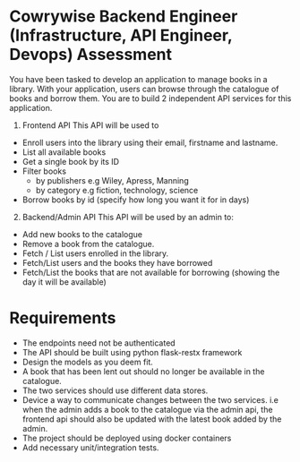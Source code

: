 # Cowrywise Backend Engineer (Infrastructure, API Engineer, Devops) Assessment

You have been tasked to develop an application to manage books in a library. With your application, users can browse through the catalogue of books and borrow them. You are to build 2 independent API services for this application.

1. Frontend API
This API will be used to
- Enroll users into the library using their email, firstname and lastname.
- List all available books
- Get a single book by its ID
- Filter books
   - by publishers e.g Wiley, Apress, Manning
   - by category e.g fiction, technology, science
- Borrow books by id (specify how long you want it for in days)

2. Backend/Admin API
This API will be used by an admin to:
- Add new books to the catalogue
- Remove a book from the catalogue.
- Fetch / List users enrolled in the library.
- Fetch/List users and the books they have borrowed
- Fetch/List the books that are not available for borrowing (showing the day it will be available)

# Requirements
- The endpoints need not be authenticated
- The API should be built using python flask-restx framework
- Design the models as you deem fit.
- A book that has been lent out should no longer be available in the catalogue.
- The two services should use different data stores.
- Device a way to communicate changes between the two services. i.e when the admin adds a book to the catalogue via the admin api, the frontend api should also be updated with the latest book added by the admin.
- The project should be deployed using docker containers
- Add necessary unit/integration tests.

